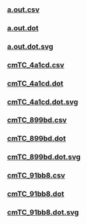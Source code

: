 ### [a.out.csv](a.out.csv)
### [a.out.dot](a.out.dot)
### [a.out.dot.svg](a.out.dot.svg)
### [cmTC_4a1cd.csv](cmTC_4a1cd.csv)
### [cmTC_4a1cd.dot](cmTC_4a1cd.dot)
### [cmTC_4a1cd.dot.svg](cmTC_4a1cd.dot.svg)
### [cmTC_899bd.csv](cmTC_899bd.csv)
### [cmTC_899bd.dot](cmTC_899bd.dot)
### [cmTC_899bd.dot.svg](cmTC_899bd.dot.svg)
### [cmTC_91bb8.csv](cmTC_91bb8.csv)
### [cmTC_91bb8.dot](cmTC_91bb8.dot)
### [cmTC_91bb8.dot.svg](cmTC_91bb8.dot.svg)
